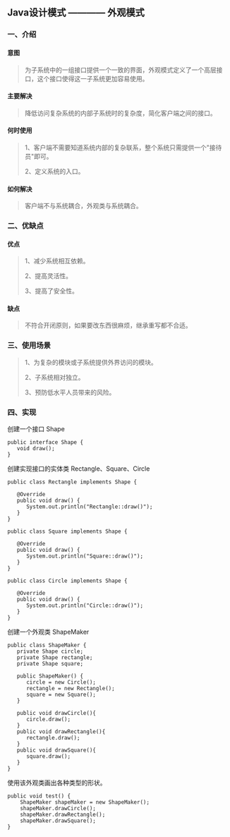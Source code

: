 ## Java设计模式 ———— 外观模式

### 一、介绍

#### 意图

> 为子系统中的一组接口提供一个一致的界面，外观模式定义了一个高层接口，这个接口使得这一子系统更加容易使用。

#### 主要解决

> 降低访问复杂系统的内部子系统时的复杂度，简化客户端之间的接口。

#### 何时使用

> 1、客户端不需要知道系统内部的复杂联系，整个系统只需提供一个"接待员"即可。 
> 
> 2、定义系统的入口。

#### 如何解决

> 客户端不与系统耦合，外观类与系统耦合。

### 二、优缺点

#### 优点

> 1、减少系统相互依赖。 
> 
> 2、提高灵活性。 
> 
> 3、提高了安全性。

#### 缺点

> 不符合开闭原则，如果要改东西很麻烦，继承重写都不合适。 

### 三、使用场景

> 1、为复杂的模块或子系统提供外界访问的模块。 
> 
> 2、子系统相对独立。 
> 
> 3、预防低水平人员带来的风险。


### 四、实现

创建一个接口 Shape

	public interface Shape {
	   void draw();
	}

创建实现接口的实体类 Rectangle、Square、Circle


	public class Rectangle implements Shape {
	 
	   @Override
	   public void draw() {
	      System.out.println("Rectangle::draw()");
	   }
	}
	
	public class Square implements Shape {
	 
	   @Override
	   public void draw() {
	      System.out.println("Square::draw()");
	   }
	}
	
	public class Circle implements Shape {
	 
	   @Override
	   public void draw() {
	      System.out.println("Circle::draw()");
	   }
	}

创建一个外观类 ShapeMaker 

	public class ShapeMaker {
	   private Shape circle;
	   private Shape rectangle;
	   private Shape square;
	 
	   public ShapeMaker() {
	      circle = new Circle();
	      rectangle = new Rectangle();
	      square = new Square();
	   }
	 
	   public void drawCircle(){
	      circle.draw();
	   }
	   public void drawRectangle(){
	      rectangle.draw();
	   }
	   public void drawSquare(){
	      square.draw();
	   }
	}

使用该外观类画出各种类型的形状。

	public void test() {
		ShapeMaker shapeMaker = new ShapeMaker();
		shapeMaker.drawCircle();
		shapeMaker.drawRectangle();
		shapeMaker.drawSquare();      
	}